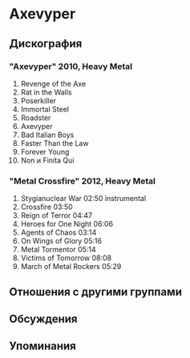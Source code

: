 # Axevyper



## Дискография

### "Axevyper" 2010, Heavy Metal

1. Revenge of the Axe
2. Rat in the Walls
3. Poserkiller
4. Immortal Steel
5. Roadster
6. Axevyper
7. Bad Italian Boys
8. Faster Than the Law
9. Forever Young	 
10. Non и Finita Qui

### "Metal Crossfire" 2012, Heavy Metal

1. Stygianuclear War	02:50	  instrumental
2. Crossfire	03:50	 
3. Reign of Terror	04:47	 
4. Heroes for One Night	06:06	 
5. Agents of Chaos	03:14	 
6. On Wings of Glory	05:16	 
7. Metal Tormentor	05:14	 
8. Victims of Tomorrow	08:08	 
9. March of Metal Rockers	05:29	


## Отношения с другими группами


## Обсуждения


## Упоминания

